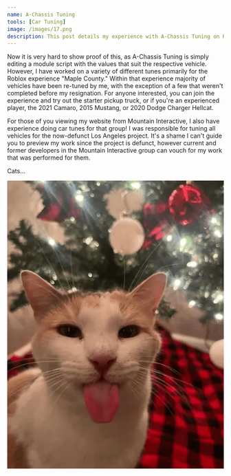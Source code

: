 ```yaml
---
name: A-Chassis Tuning
tools: [Car Tuning]
image: /images/17.png
description: This post details my experience with A-Chassis Tuning on Roblox
---
```


<link rel="shortcut icon" type="image/x-icon" href="{{ "/images/favicon.ico" | prepend: site.baseurl }}" >

Now it is very hard to show proof of this, as A-Chassis Tuning is simply editing a module script with the values that suit the respective vehicle.
However, I have worked on a variety of different tunes primarily for the Roblox experience "Maple County." Within that experience majority of vehicles 
have been re-tuned by me, with the exception of a few that weren't completed before my resignation. For anyone interested, you can join the experience 
and try out the starter pickup truck, or if you're an experienced player, the 2021 Camaro, 2015 Mustang, or 2020 Dodge Charger Hellcat.

For those of you viewing my website from Mountain Interactive, I also have experience doing car tunes for that group! I was responsible for tuning all 
vehicles for the now-defunct Los Angeles project. It's a shame I can't guide you to preview my work since the project is defunct, however current and former 
developers in the Mountain Interactive group can vouch for my work that was performed for them.

Cats...

<img src="/images/3.gif" width="600"/>

<script>
document.addEventListener("DOMContentLoaded", function() {
    var attribution = document.getElementById("attribution");
    if (attribution) {
        attribution.style.display = "none";
    }
});    
</script>
